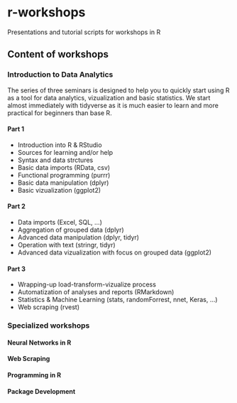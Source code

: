 # r-workshops
Presentations and tutorial scripts for workshops in R

## Content of workshops

### Introduction to Data Analytics

The series of three seminars is designed to help you to quickly start using R as a tool for data analytics, vizualization and basic statistics. We start almost immediately with tidyverse as it is much easier to learn and more practical for beginners than base R.

#### Part 1

* Introduction into R & RStudio
* Sources for learning and/or help
* Syntax and data strctures
* Basic data imports (RData, csv)
* Functional programming (purrr)
* Basic data manipulation (dplyr)
* Basic vizualization (ggplot2)

#### Part 2

* Data imports (Excel, SQL, ...)
* Aggregation of grouped data (dplyr)
* Advanced data manipulation (dplyr, tidyr)
* Operation with text (stringr, tidyr)
* Advanced data vizualization with focus on grouped data (ggplot2)

#### Part 3

* Wrapping-up load-transform-vizualize process
* Automatization of analyses and reports (RMarkdown)
* Statistics & Machine Learning (stats, randomForrest, nnet, Keras, ...)
* Web scraping (rvest)

### Specialized workshops

#### Neural Networks in R

#### Web Scraping

#### Programming in R

#### Package Development
